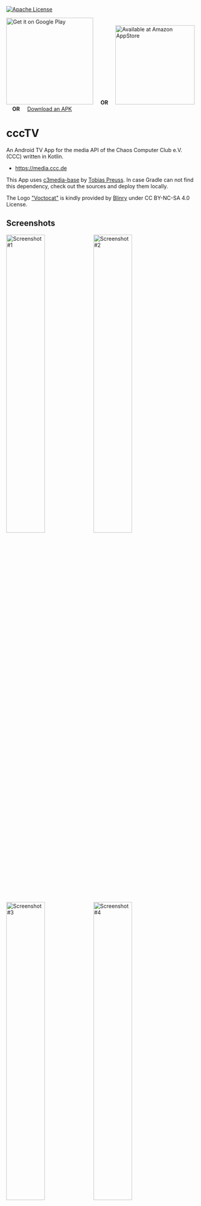 [![Apache License](http://img.shields.io/badge/license-Apache%20License%202.0-blue.svg)](http://choosealicense.com/licenses/apache-2.0/)

[<img src="https://upload.wikimedia.org/wikipedia/commons/c/cd/Get_it_on_Google_play.svg" alt="Get it on Google Play" width="230">][play] &nbsp;&nbsp;&nbsp; **OR** &nbsp;&nbsp;&nbsp; [<img src="https://images-na.ssl-images-amazon.com/images/G/01/mobile-apps/devportal2/res/images/amazon-appsstore-us-black-v2.png" alt="Available at Amazon AppStore" width="210">][amazon] &nbsp;&nbsp;&nbsp; **OR** &nbsp;&nbsp;&nbsp; [Download an APK][releases]

# cccTV

An Android TV App for the media API of the Chaos Computer Club e.V. (CCC) written in Kotlin.

* https://media.ccc.de

This App uses [c3media-base][c3media-base-orig] by [Tobias Preuss][tobias-preuss].
In case Gradle can not find this dependency, check out the sources and deploy them locally.

The Logo ["Voctocat"][voctocat] is kindly provided by [Blinry][blinry] under CC BY-NC-SA 4.0 License.

## Screenshots

<img src="https://lh3.googleusercontent.com/VWveX4oHmYityFLHKI3Dsogmt4bEbSYthDWv-8sbgSWZDB452HhEmfni1Sczey-33w=h900-rw" alt="Screenshot #1"
width="45%"> <img src="https://lh3.googleusercontent.com/onhizPzjofBqFLTlVLX65kTWfJXK-hZMIbnLBcD70P_Rk4InQkdFpjXKU6JK6ms8BCs=h900-rw" 
alt="Screenshot #2" width="45%">

<img src="https://lh3.googleusercontent.com/NFzZtTw73dvGmq54zgTtfNEziEj-c2JAneLjgEh1rQRWeloErCe0gJPunAb5mLFhxw=h900-rw" alt="Screenshot #3" 
width="45%"> <img src="https://lh3.googleusercontent.com/3HPO32nkCoSLMHfKRhDoshhpTOpafTnl40SYSysqD3ouSku9eao2C8pQFslvkDrKgA=h900-rw" 
alt="Screenshot #4" width="45%">

## Setup

In the root project you can find `gradle.properties` defining the signing configuration for the `release`-Build.
If you want to build a `release` version, it is important to replace the placeholders defined there by correct signing credentials.

## Author

* [Stefan Medack][stefan]

## License

    Copyright 2017 Stefan Medack

    Licensed under the Apache License, Version 2.0 (the "License");
    you may not use this file except in compliance with the License.
    You may obtain a copy of the License at

       http://www.apache.org/licenses/LICENSE-2.0

    Unless required by applicable law or agreed to in writing, software
    distributed under the License is distributed on an "AS IS" BASIS,
    WITHOUT WARRANTIES OR CONDITIONS OF ANY KIND, either express or implied.
    See the License for the specific language governing permissions and
    limitations under the License.

[c3media-base-orig]: https://github.com/johnjohndoe/c3media-base
[tobias-preuss]: https://github.com/johnjohndoe
[blinry]: https://github.com/blinry
[stefan]: https://twitter.com/Zonic03
[voctocat]: https://morr.cc/voctocat/

[play]: https://play.google.com/store/apps/details?id=de.stefanmedack.ccctv
[amazon]: https://www.amazon.de/cccTV-Chaos-Computer-Club-Videos/dp/B0787JP7RF
[releases]: https://github.com/stefanmedack/cccTV/releases
